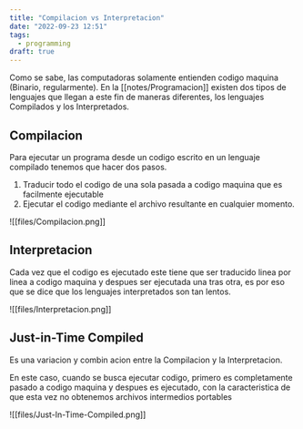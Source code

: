 ```yaml
---
title: "Compilacion vs Interpretacion"
date: "2022-09-23 12:51"
tags: 
  - programming
draft: true
---
```

Como se sabe, las computadoras solamente entienden codigo maquina (Binario, regularmente). En la [[notes/Programacion]] existen dos tipos de lenguajes que llegan a este fin de maneras diferentes, los lenguajes Compilados y los Interpretados.

## Compilacion
Para ejecutar un programa desde un codigo escrito en un lenguaje compilado tenemos que hacer dos pasos.
1. Traducir todo el codigo de una sola pasada a codigo maquina que es facilmente ejecutable
2. Ejecutar el codigo mediante el archivo resultante en cualquier momento.

![[files/Compilacion.png]]
## Interpretacion
Cada vez que el codigo es ejecutado este tiene que ser traducido linea por linea a codigo maquina y despues ser ejecutada una tras otra, es por eso que se dice que los lenguajes interpretados son tan lentos.

![[files/Interpretacion.png]]

## Just-in-Time Compiled
Es una variacion y combin acion entre la Compilacion y la Interpretacion.

En este caso, cuando se busca ejecutar codigo, primero es completamente pasado a codigo maquina y despues es ejecutado, con la caracteristica de que esta vez no obtenemos archivos intermedios portables

![[files/Just-In-Time-Compiled.png]]